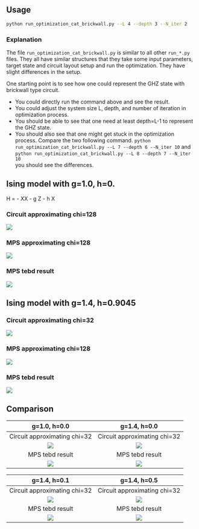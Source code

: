 
## Usage

```bash
python run_optimization_cat_brickwall.py --L 4 --depth 3 --N_iter 2
```

### Explanation
The file `run_optimization_cat_brickwall.py` is similar to all other `run_*.py` files.
They all have similar structures that they take some input parameters, target state and circuit layout setup
and run the optimization.
They have slight differences in the setup.

One starting point is to see how one could represent the GHZ state with brickwall type circuit.
* You could directly run the command above and see the result.
* You could adjust the system size L, depth, and number of iteration in optimization process.
* You should be able to see that one need at least depth=L-1 to represent the GHZ state.
* You should also see that one might get stuck in the optimization process. Compare the two following command.
  `python run_optimization_cat_brickwall.py --L 7 --depth 6 --N_iter 10`
  and
  `python run_optimization_cat_brickwall.py --L 8 --depth 7 --N_iter 10`  
  you should see the differences.





## Ising model with g=1.0, h=0.

H = - XX - g Z - h X

### Circuit approximating chi=128
![](figure/g1.0000_h0.0000.png)

### MPS approximating chi=128
![](figure/mps_g1.0000_h0.0000.png)

### MPS tebd result
![](../2_time_evolution/figure/time_evolv_TFI/tebd_mps_L31_g1.0000_h0.0000_1st.png)



## Ising model with g=1.4, h=0.9045
### Circuit approximating chi=32
![](figure/g1.4000_h0.9045.png)

### MPS approximating chi=128
![](figure/mps_g1.4000_h0.9045.png)

### MPS tebd result
![](../2_time_evolution/figure/time_evolv_TFI/tebd_mps_L31_g1.4000_h0.9045_1st.png)


## Comparison

g=1.0, h=0.0       | g=1.4, h=0.0
:---------------------------:|:-------------------------:
Circuit approximating chi=32       | Circuit approximating chi=32
![](figure/g1.0000_h0.0000.png)    |  ![](figure/g1.4000_h0.0000.png)
MPS tebd result  |  MPS tebd result
![](../2_time_evolution/figure/time_evolv_TFI/tebd_mps_L31_g1.0000_h0.0000_1st.png)  |  ![](../2_time_evolution/figure/time_evolv_TFI/tebd_mps_L31_g1.4000_h0.0000_1st.png)


g=1.4, h=0.1       | g=1.4, h=0.5
:---------------------------:|:-------------------------:
Circuit approximating chi=32       | Circuit approximating chi=32
![](figure/g1.4000_h0.1000.png)    |  ![](figure/g1.4000_h0.5000.png)
MPS tebd result  |  MPS tebd result
![](../2_time_evolution/figure/time_evolv_TFI/tebd_mps_L31_g1.4000_h0.1000_1st.png)  |  ![](../2_time_evolution/figure/time_evolv_TFI/tebd_mps_L31_g1.4000_h0.5000_1st.png)

